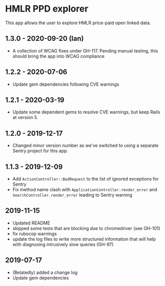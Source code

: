 # HMLR PPD explorer

This app allows the user to explore HMLR price-paid open
linked data.

## 1.3.0 - 2020-09-20 (Ian)

- A collection of WCAG fixes under GH-117. Pending manual testing,
  this should bring the app into WCAG compliance

## 1.2.2 - 2020-07-06

- Update gem dependencies following CVE warnings

## 1.2.1 - 2020-03-19

- Update some dependent gems to resolve CVE warnings, but keep
  Rails at version 5.

## 1.2.0 - 2019-12-17

- Changed minor version number as we've switched to using a
  separate Sentry project for this app.

## 1.1.3 - 2019-12-09

- Add `ActionController::BadRequest` to the list of ignored
  exceptions for Sentry
- Fix method name clash with `ApplicationController.render_error`
  and `SearchController.render_error` leading to Sentry warning

## 2019-11-15

- Updated README
- skipped some tests that are blocking due to chromedriver
  (see GH-101)
- fix rubocop warnings
- update the log files to write more structured information
  that will help with diagnosing intrusively slow queries
  (GH-97)

## 2019-07-17

- (Belatedly) added a change log
- Update gem dependencies
